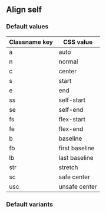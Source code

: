 ## Align self


<!-- <values.alignSelf> -->
### Default values
|Classname key|CSS value     |
|-------------|--------------|
|a            |auto          |
|n            |normal        |
|c            |center        |
|s            |start         |
|e            |end           |
|ss           |self-start    |
|se           |self-end      |
|fs           |flex-start    |
|fe           |flex-end      |
|b            |baseline      |
|fb           |first baseline|
|lb           |last baseline |
|str          |stretch       |
|sc           |safe center   |
|usc          |unsafe center |

<!-- </values.alignSelf> -->

<!-- <variants.alignSelf> -->
### Default variants

<!-- </variants.alignSelf> -->


